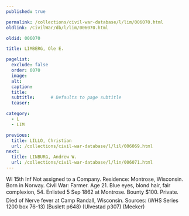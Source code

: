 ```yaml
---
published: true

permalink: /collections/civil-war-database/l/lim/006070.html
oldlink: /CivilWar/db/l/lim/006070.html

oldid: 006070

title: LIMBERG, Ole E.

pagelist:
  exclude: false
  order: 6070
  image: 
  alt:
  caption:
  title:
  subtitle:      # Defaults to page subtitle
  teaser:

category: 
  - L 
  - LIM

previous:
  title: LILLO, Christian
  url: /collections/civil-war-database/l/lil/006069.html  
next:
  title: LINBURG, Andrew W.
  url: /collections/civil-war-database/l/lin/006071.html   
---
```

WI 15th Inf Not assigned to a Company. Residence: Montrose, Wisconsin. Born in Norway. Civil War: Farmer. Age 21. Blue eyes, blond hair, fair complexion, 5&#146;4&#148;. Enlisted 5 Sep 1862 at Montrose. Bounty $100. Private. Died of Nerve fever at Camp Randall, Wisconsin. Sources: (WHS Series 1200 box 76-13) (Buslett p648) (Ulvestad p307) (Meeker)